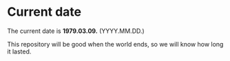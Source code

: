 # Current date

The current date is **1979.03.09.** (YYYY.MM.DD.)

This repository will be good when the world ends, so we will know how long it lasted.